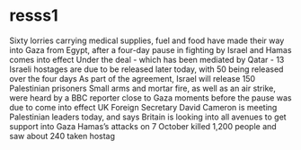 # resss1
Sixty lorries carrying medical supplies, fuel and food have made their way into Gaza from Egypt, after a four-day pause in fighting by Israel and Hamas comes into effect
Under the deal - which has been mediated by Qatar - 13 Israeli hostages are due to be released later today, with 50 being released over the four days
As part of the agreement, Israel will release 150 Palestinian prisoners
Small arms and mortar fire, as well as an air strike, were heard by a BBC reporter close to Gaza moments before the pause was due to come into effect
UK Foreign Secretary David Cameron is meeting Palestinian leaders today, and says Britain is looking into all avenues to get support into Gaza
Hamas’s attacks on 7 October killed 1,200 people and saw about 240 taken hostag
